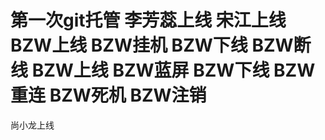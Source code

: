 ﻿# 第一次git托管  李芳蕊上线  宋江上线  BZW上线  BZW挂机  BZW下线  BZW断线  BZW上线  BZW蓝屏  BZW下线  BZW重连  BZW死机  BZW注销
尚小龙上线